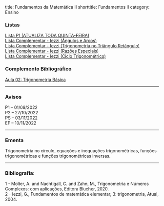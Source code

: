 title: Fundamentos da Matemática II
shorttitle: Fundamentos II
category: Ensino

### Listas

[Lista P1 (ATUALIZA TODA QUINTA-FEIRA)]({static}/arquivos/Listas_P1:_Fundamentos_II.pdf)  
[Lista Complementar - Iezzi (Ângulos e Arcos)]({static}/arquivos/Exercicios_Iezzi.pdf)  
[Lista Complementar - Iezzi (Trigonometria no Triângulo Retângulo)]({static}/arquivos/Exercicios_Iezzi_Trigonometria_no_Triangulo.pdf)  
[Lista Complementar - Iezzi (Razões Especiais)]({static}/arquivos/Exercicios_Iezzi_Razoes_Especiais.pdf)  
[Lista Complementar - Iezzi (Ciclo Trigonométrico)]({static}/arquivos/Exercicios_Iezzi_Ciclo.pdf)  



### Complemento Bibliográfico
[Aula 02: Trigonometria Básica]({static}/arquivos/Fundamentos_II:Aula_02.pdf)  



---

### Avisos

P1 – 01/09/2022  
P2 – 27/10/2022  
PS – 03/11/2022  
EF – 10/11/2022

---

### Ementa

Trigonometria no círculo, equações e inequações trigonométricas, funções trigonométricas e funções
trigonométricas inversas.

---

### Bibliografia:
1 - Molter, A. and Nachtigall, C. and Zahn, M., Trigonometria e Números Complexos: com aplicações, Editora Blucher, 2020.  
2 - Iezzi, G., Fundamentos de matemática elementar, 3: trigonometria, Atual, 2004.
